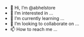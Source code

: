 - 👋 Hi, I’m @abhelstore
- 👀 I’m interested in ...
- 🌱 I’m currently learning ...
- 💞️ I’m looking to collaborate on ...
- 📫 How to reach me ...

<!---
abhelstore/abhelstore is a ✨ special ✨ repository because its `README.md` (this file) appears on your GitHub profile.
You can click the Preview link to take a look at your changes.
--->
